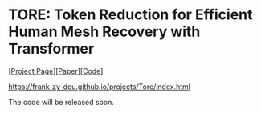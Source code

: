 # TORE: Token Reduction for Efficient Human Mesh Recovery with Transformer

[[Project Page](https://frank-zy-dou.github.io/projects/Tore/index.html)][[Paper](https://arxiv.org/abs/2211.10705)][[Code](https://github.com/Frank-ZY-Dou/TORE)]

https://frank-zy-dou.github.io/projects/Tore/index.html

The code will be released soon.
